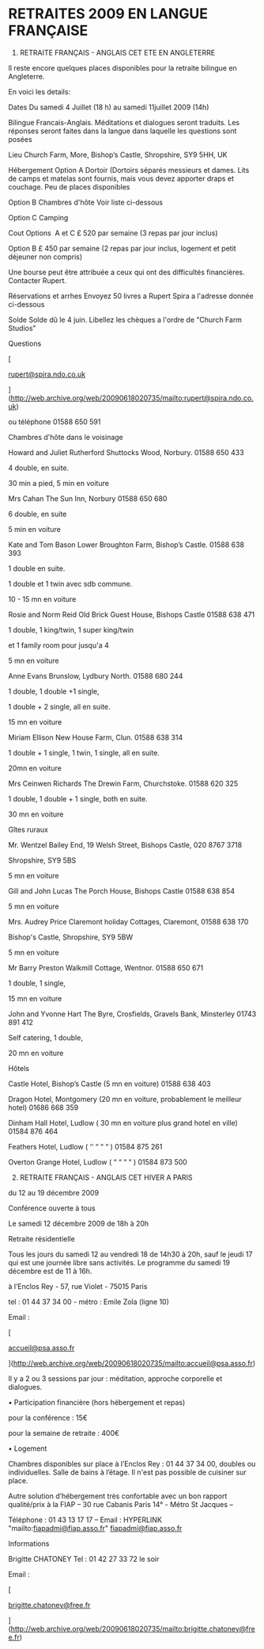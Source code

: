 # RETRAITES 2009 EN LANGUE FRANÇAISE

1. RETRAITE FRANÇAIS - ANGLAIS CET ETE EN ANGLETERRE 

Il reste encore quelques places disponibles pour la retraite bilingue en Angleterre.

En voici les details:

Dates Du samedi 4 Juillet (18 h) au samedi 11juillet 2009 (14h)

Bilingue Francais-Anglais. Méditations et dialogues seront traduits. Les réponses seront faites dans la langue dans laquelle les questions sont posées

Lieu Church Farm, More, Bishop’s Castle, Shropshire, SY9 5HH, UK

Hébergement Option A Dortoir (Dortoirs séparés messieurs et dames. Lits de camps et matelas sont fournis, mais vous devez apporter draps et couchage. Peu de places disponibles

Option B Chambres d'hôte Voir liste ci-dessous

Option C Camping

Cout Options  A et C £ 520 par semaine (3 repas par jour inclus)

Option B £ 450 par semaine (2 repas par jour inclus, logement et petit déjeuner non compris)

Une bourse peut être attribuée a ceux qui ont des difficultés financières. Contacter Rupert.

Réservations et arrhes Envoyez 50 livres a Rupert Spira a l'adresse donnée ci-dessous

Solde Solde dû le 4 juin. Libellez les chèques a l'ordre de "Church Farm Studios"

Questions 

[

rupert@spira.ndo.co.uk

](http://web.archive.org/web/20090618020735/mailto:rupert@spira.ndo.co.uk)

ou téléphone 01588 650 591

Chambres d'hôte dans le voisinage

Howard and Juliet Rutherford Shuttocks Wood, Norbury. 01588 650 433

4 double, en suite.

30 min a pied, 5 min en voiture

Mrs Cahan The Sun Inn, Norbury 01588 650 680

6 double, en suite

5 min en voiture

Kate and Tom Bason Lower Broughton Farm, Bishop’s Castle. 01588 638 393

1 double en suite.

1 double et 1 twin avec sdb commune.

10 - 15 mn en voiture

Rosie and Norm Reid Old Brick Guest House, Bishops Castle 01588 638 471

1 double, 1 king/twin, 1 super king/twin

et 1 family room pour jusqu'a 4

5 mn en voiture

Anne Evans Brunslow, Lydbury North. 01588 680 244

1 double, 1 double +1 single,

1 double + 2 single, all en suite.

15 mn en voiture

Miriam Ellison New House Farm, Clun. 01588 638 314

1 double + 1 single, 1 twin, 1 single, all en suite.

20mn en voiture

Mrs Ceinwen Richards The Drewin Farm, Churchstoke. 01588 620 325

1 double, 1 double + 1 single, both en suite.

30 mn en voiture

Gîtes ruraux

Mr. Wentzel Bailey End, 19 Welsh Street, Bishops Castle, 020 8767 3718

Shropshire, SY9 5BS 

5 mn en voiture

Gill and John Lucas The Porch House, Bishops Castle 01588 638 854

5 mn en voiture

Mrs. Audrey Price Claremont holiday Cottages, Claremont, 01588 638 170

Bishop's Castle, Shropshire, SY9 5BW 

5 mn en voiture

Mr Barry Preston Walkmill Cottage, Wentnor. 01588 650 671

1 double, 1 single,

15 mn en voiture

John and Yvonne Hart The Byre, Crosfields, Gravels Bank, Minsterley 01743 891 412

Self catering, 1 double,

20 mn en voiture

Hôtels

Castle Hotel, Bishop’s Castle (5 mn en voiture) 01588 638 403

Dragon Hotel, Montgomery (20 mn en voiture, probablement le meilleur hotel) 01686 668 359

Dinham Hall Hotel, Ludlow ( 30 mn en voiture plus grand hotel en ville) 01584 876 464

Feathers Hotel, Ludlow ( ‘’ “ “ “ ) 01584 875 261

Overton Grange Hotel, Ludlow ( “ “ “ “ ) 01584 873 500

2. RETRAITE FRANÇAIS - ANGLAIS CET HIVER A PARIS

du 12 au 19 décembre 2009

Conférence ouverte à tous

Le samedi 12 décembre 2009 de 18h à 20h

Retraite résidentielle

Tous les jours du samedi 12 au vendredi 18 de 14h30 à 20h, sauf le jeudi 17 qui est une journée libre sans activités. Le programme du samedi 19 décembre est de 11 à 16h.

à l’Enclos Rey - 57, rue Violet - 75015 Paris

tel : 01 44 37 34 00 - métro : Emile Zola (ligne 10)

Email : 

[

accueil@psa.asso.fr

](http://web.archive.org/web/20090618020735/mailto:accueil@psa.asso.fr)

Il y a 2 ou 3 sessions par jour : méditation, approche corporelle et dialogues.

• Participation financière (hors hébergement et repas)

pour la conférence : 15€

pour la semaine de retraite : 400€

• Logement

Chambres disponibles sur place à l’Enclos Rey : 01 44 37 34 00, doubles ou individuelles. Salle de bains à l’étage. Il n'est pas possible de cuisiner sur place.

Autre solution d’hébergement très confortable avec un bon rapport qualité/prix à la FIAP – 30 rue Cabanis Paris 14° - Métro St Jacques –

Téléphone : 01 43 13 17 17 – Email : HYPERLINK "mailto:fiapadmi@fiap.asso.fr" fiapadmi@fiap.asso.fr

Informations

Brigitte CHATONEY Tel : 01 42 27 33 72 le soir

Email : 

[

brigitte.chatoney@free.fr

](http://web.archive.org/web/20090618020735/mailto:brigitte.chatoney@free.fr)

